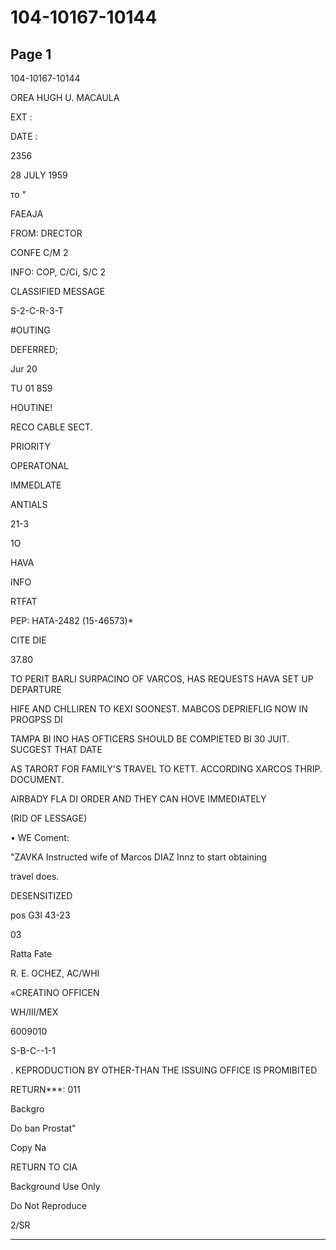 # 104-10167-10144

## Page 1

104-10167-10144

OREA HUGH U. MACAULA

EXT :

DATE :

2356

28 JULY 1959

то "

FAEAJA

FROM: DRECTOR

CONFE C/M 2

INFO: COP, C/Ci, S/C 2

CLASSIFIED MESSAGE

S-2-C-R-3-T

#OUTING

DEFERRED;

Jur 20

TU 01 859

HOUTINE!

RECO CABLE SECT.

PRIORITY

OPERATONAL

IMMEDLATE

ANTIALS

21-3

1O

HAVA

INFO

RTFAT

PEP: HATA-2482 (15-46573)*

CITE DIE

37.80

TO PERIT BARLI SURPACINO OF VARCOS, HAS REQUESTS HAVA SET UP DEPARTURE

HIFE AND CHLLIREN TO KEXI SOONEST. MABCOS DEPRIEFLIG NOW IN PROGPSS DI

TAMPA BI INO HAS OFTICERS SHOULD BE COMPIETED BI 30 JUIT. SUCGEST THAT DATE

AS TARORT FOR FAMILY'S TRAVEL TO KETT. ACCORDING XARCOS THRIP. DOCUMENT.

AIRBADY FLA DI ORDER AND THEY CAN HOVE IMMEDIATELY

(RID OF LESSAGE)

• WE Coment:

"ZAVKA Instructed wife of Marcos DIAZ Innz to start obtaining

travel does.

DESENSITIZED

pos G3l 43-23

03

Ratta Fate

R. E. OCHEZ, AC/WHI

«CREATINO OFFICEN

WH/III/MEX

6009010

S-B-C--1-1

. KEPRODUCTION BY OTHER-THAN THE ISSUING OFFICE IS PROMIBITED

RETURN***: 011

Backgro

Do ban Prostat"

Copy Na

RETURN TO CIA

Background Use Only

Do Not Reproduce

2/SR

---

